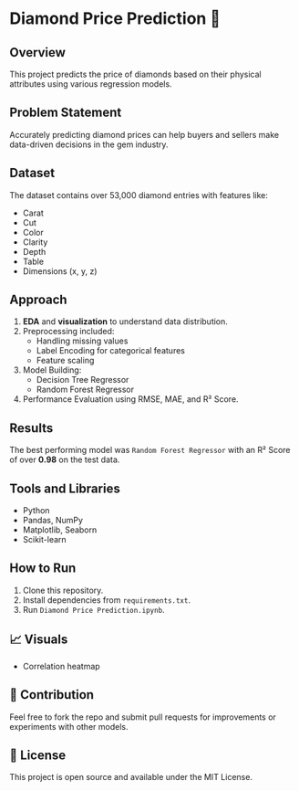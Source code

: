 # Diamond Price Prediction 💎

## Overview
This project predicts the price of diamonds based on their physical attributes using various regression models.

## Problem Statement
Accurately predicting diamond prices can help buyers and sellers make data-driven decisions in the gem industry.

## Dataset
The dataset contains over 53,000 diamond entries with features like:
- Carat
- Cut
- Color
- Clarity
- Depth
- Table
- Dimensions (x, y, z)

## Approach
1. **EDA** and **visualization** to understand data distribution.
2. Preprocessing included:
   - Handling missing values
   - Label Encoding for categorical features
   - Feature scaling
3. Model Building:
   - Decision Tree Regressor
   - Random Forest Regressor
4. Performance Evaluation using RMSE, MAE, and R² Score.

## Results
The best performing model was `Random Forest Regressor` with an R² Score of over **0.98** on the test data.

## Tools and Libraries
- Python
- Pandas, NumPy
- Matplotlib, Seaborn
- Scikit-learn

## How to Run
1. Clone this repository.
2. Install dependencies from `requirements.txt`.
3. Run `Diamond Price Prediction.ipynb`.

## 📈 Visuals

- Correlation heatmap

## 🤝 Contribution

Feel free to fork the repo and submit pull requests for improvements or experiments with other models.

## 📄 License

This project is open source and available under the MIT License.

